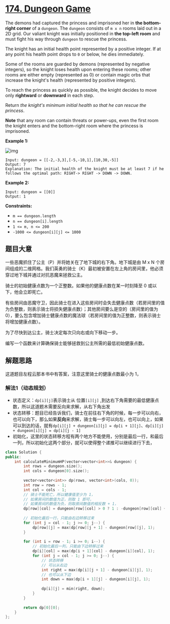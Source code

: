 # [174. Dungeon Game](https://leetcode.com/problems/dungeon-game/)

The demons had captured the princess and imprisoned her in **the bottom-right corner** of a `dungeon`. The `dungeon` consists of `m x n` rooms laid out in a 2D grid. Our valiant knight was initially positioned in **the top-left room** and must fight his way through `dungeon` to rescue the princess.

The knight has an initial health point represented by a positive integer. If at any point his health point drops to `0` or below, he dies immediately.

Some of the rooms are guarded by demons (represented by negative integers), so the knight loses health upon entering these rooms; other rooms are either empty (represented as 0) or contain magic orbs that increase the knight's health (represented by positive integers).

To reach the princess as quickly as possible, the knight decides to move only **rightward** or **downward** in each step.

Return *the knight's minimum initial health so that he can rescue the princess*.

**Note** that any room can contain threats or power-ups, even the first room the knight enters and the bottom-right room where the princess is imprisoned.

 

**Example 1:**

![img](https://assets.leetcode.com/uploads/2021/03/13/dungeon-grid-1.jpg)

```
Input: dungeon = [[-2,-3,3],[-5,-10,1],[10,30,-5]]
Output: 7
Explanation: The initial health of the knight must be at least 7 if he follows the optimal path: RIGHT-> RIGHT -> DOWN -> DOWN.
```

**Example 2:**

```
Input: dungeon = [[0]]
Output: 1
```

 

**Constraints:**

- `m == dungeon.length`
- `n == dungeon[i].length`
- `1 <= m, n <= 200`
- `-1000 <= dungeon[i][j] <= 1000`

## 题目大意

一些恶魔抓住了公主（P）并将她关在了地下城的右下角。地下城是由 M x N 个房间组成的二维网格。我们英勇的骑士（K）最初被安置在左上角的房间里，他必须穿过地下城并通过对抗恶魔来拯救公主。

骑士的初始健康点数为一个正整数。如果他的健康点数在某一时刻降至 0 或以下，他会立即死亡。

有些房间由恶魔守卫，因此骑士在进入这些房间时会失去健康点数（若房间里的值为负整数，则表示骑士将损失健康点数）；其他房间要么是空的（房间里的值为 0），要么包含增加骑士健康点数的魔法球（若房间里的值为正整数，则表示骑士将增加健康点数）。

为了尽快到达公主，骑士决定每次只向右或向下移动一步。

 

编写一个函数来计算确保骑士能够拯救到公主所需的最低初始健康点数。

## 解题思路

这道题目左程云那本书中有答案，注意这里骑士的健康点数最小为 1，

### 解法1（动态规划）

* 状态定义：`dp[i][j]`表示骑士从 位置`[i][j]` ,到达右下角需要的最低健康点数，所以这道题木需要反向来求解，从右下角出发
* 状态转移：题目已经告诉我们，骑士在前往右下角的时候，每一步可以向右，也可以向下，那么如果**反向**来求解，骑士每一步可以向左，也可以向上，如果可以到达的话，就有`dp[i][j] + dungeon[i][j] = dp[i + 1][j]`、`dp[i][j] + dungeon[i][j] = dp[i][j - 1]`
* 初始化，这里的状态转移方程有两个地方不能使用，分别是最后一行，和最后一列，所以初始化这两个部分，就可以使得整个递推可以继续进行下去，

`````c++
class Solution {
public:
    int calculateMinimumHP(vector<vector<int>>& dungeon) {
        int rows = dungeon.size();
        int cols = dungeon[0].size();
        
        vector<vector<int>> dp(rows, vector<int>(cols, 0));
        int row = rows - 1;
        int col = cols - 1;
        // 骑士不能死亡，所以健康值至少为 1，
        // 如果房间的数值为正，则取 1 即可，
        // 如果房间的数值为负，则取房间数值的相反数 + 1，
        dp[row][col] = dungeon[row][col] > 0 ? 1 : -dungeon[row][col] + 1;
        
        // 初始化最后一行，只能由右边转移过来
        for (int j = col - 1; j >= 0; j--) {
            dp[row][j] = max(dp[row][j + 1] - dungeon[row][j], 1);
        }
        
        for (int i = row - 1; i >= 0; i--) {
            // 初始化最后一列，只能由下边转移过来
            dp[i][col] = max(dp[i + 1][col] - dungeon[i][col], 1);
            for (int j = col - 1; j >= 0; j--) {
                // 状态转移
                // 可以从右边
                int right = max(dp[i][j + 1] - dungeon[i][j], 1);
                // 也可以从下边
                int down = max(dp[i + 1][j] - dungeon[i][j], 1);
                
                dp[i][j] = min(right, down);
            }
        }
        
        return dp[0][0];
    }
};
`````

